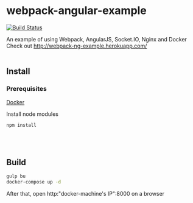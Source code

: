 # webpack-angular-example
[![Build Status](https://travis-ci.org/Narr-/webpack-angular-example.svg?branch=master)](https://travis-ci.org/Narr-/webpack-angular-example)

An example of using Webpack, AngularJS, Socket.IO, Nginx and Docker
Check out <http://webpack-ng-example.herokuapp.com/>
<br>
<br>

## Install
### Prerequisites
[Docker](http://docs.docker.com/mac/started)

Install node modules
```sh
npm install
```
<br>
<br>

## Build
```sh
gulp bu
docker-compose up -d
```
After that, open http:"docker-machine's IP":8000 on a browser
<br>
<br>

